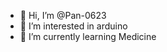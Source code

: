 - 👋 Hi, I’m @Pan-0623
- 👀 I’m interested in arduino
- 🌱 I’m currently learning Medicine

<!---
Pan-0623/Pan-0623 is a ✨ special ✨ repository because its `README.md` (this file) appears on your GitHub profile.
You can click the Preview link to take a look at your changes.
--->
